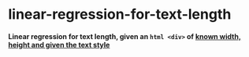 # linear-regression-for-text-length

#### Linear regression for **text length**, given an `html <div>` of <u>known width, height and given the text style</u>
